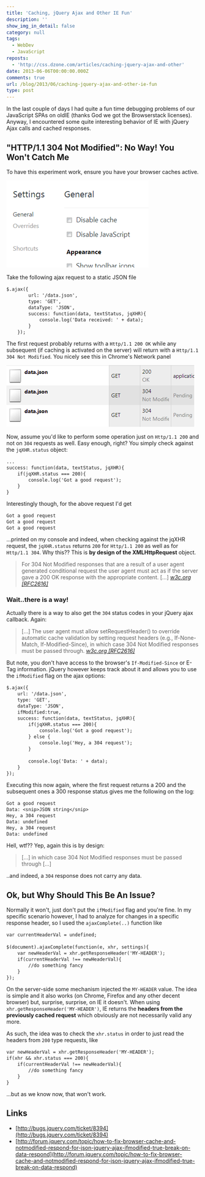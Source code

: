 ```yaml
---
title: 'Caching, jQuery Ajax and Other IE Fun'
description: ''
show_img_in_detail: false
category: null
tags:
  - WebDev
  - JavaScript
reposts:
  - 'http://css.dzone.com/articles/caching-jquery-ajax-and-other'
date: 2013-06-06T00:00:00.000Z
comments: true
url: /blog/2013/06/caching-jquery-ajax-and-other-ie-fun
type: post
---
```


In the last couple of days I had quite a fun time debugging problems of our JavaScript SPAs on oldIE (thanks God we got the Browserstack licenses). Anyway, I encountered some quite interesting behavior of IE with jQuery Ajax calls and cached responses.

## "HTTP/1.1 304 Not Modified": No Way! You Won't Catch Me

To have this experiment work, ensure you have your browser caches active.

![](/blog/assets/imgs/chrome_cacheenabled.png)

Take the following ajax request to a static JSON file

    $.ajax({
            url: '/data.json',
            type: 'GET',
            dataType: 'JSON',
            success: function(data, textStatus, jqXHR){
                console.log('Data received: ' + data);
            }
        });

The first request probably returns with a `Http/1.1 200 OK` while any subsequent (if caching is activated on the server) will return with a `Http/1.1 304 Not Modified`. You nicely see this in Chrome's Network panel

![](/blog/assets/imgs/jsonfile_cached.png)

Now, assume you'd like to perform some operation just on `Http/1.1 200` and not on `304` requests as well. Easy enough, right? You simply check against the `jqXHR.status` object:

    ...
    success: function(data, textStatus, jqXHR){
        if(jqXHR.status === 200){
            console.log('Got a good request');
        }
    }

Interestingly though, for the above request I'd get

    Got a good request
    Got a good request
    Got a good request

...printed on my console and indeed, when checking against the jqXHR request, the `jqXHR.status` returns `200` for `Http/1.1 200` as well as for `Http/1.1 304`. Why this?? This is **by design of the XMLHttpRequest** object.

> For 304 Not Modified responses that are a result of a user agent generated conditional request the user agent must act as if the server gave a 200 OK response with the appropriate content. \[...\] <cite><a href="http://www.w3.org/TR/2009/WD-XMLHttpRequest-20091119/">w3c.org [RFC2616]</a></cite>

### Wait..there is a way!

Actually there is a way to also get the `304` status codes in your jQuery ajax callback. Again:

> [...] The user agent must allow setRequestHeader() to override automatic cache validation by setting request headers (e.g., If-None-Match, If-Modified-Since), in which case 304 Not Modified responses must be passed through. <cite><a href="http://www.w3.org/TR/2009/WD-XMLHttpRequest-20091119/">w3c.org [RFC2616]</a></cite>

But note, you don't have access to the browser's `If-Modified-Since` or E-Tag information. jQuery however keeps track about it and allows you to use the `ifModified` flag on the ajax options:

    $.ajax({
        url: '/data.json',
        type: 'GET',
        dataType: 'JSON',
        ifModified:true,
        success: function(data, textStatus, jqXHR){
            if(jqXHR.status === 200){
                console.log('Got a good request');
            } else {
                console.log('Hey, a 304 request');
            }

            console.log('Data: ' + data);
        }
    });

Executing this now again, where the first request returns a 200 and the subsequent ones a 300 response status gives me the following on the log:

    Got a good request
    Data: <snip>JSON string</snip>
    Hey, a 304 request
    Data: undefined
    Hey, a 304 request
    Data: undefined

Hell, wtf?? Yep, again this is by design:

> \[...\] in which case 304 Not Modified responses must be passed through \[...\]

..and indeed, a `304` response does not carry any data.

## Ok, but Why Should This Be An Issue?

Normally it won't, just don't put the `ifModified` flag and you're fine. In my specific scenario however, I had to analyze for changes in a specific response header, so I used the `ajaxComplete(..)` function like

    var currentHeaderVal = undefined;

    $(document).ajaxComplete(function(e, xhr, settings){
        var newHeaderVal = xhr.getResponseHeader('MY-HEADER');
        if(currentHeaderVal !== newHeaderVal){
            //do something fancy
        }
    });

On the server-side some mechanism injected the `MY-HEADER` value. The idea is simple and it also works (on Chrome, Firefox and any other decent browser) but, surprise, surprise, on IE it doesn't. When using `xhr.getResponseHeader('MY-HEADER')`, IE returns the **headers from the previously cached request** which obviously are not necessarily valid any more.

As such, the idea was to check the `xhr.status` in order to just read the headers from `200` type requests, like

    var newHeaderVal = xhr.getResponseHeader('MY-HEADER');
    if(xhr && xhr.status === 200){
        if(currentHeaderVal !== newHeaderVal){
            //do something fancy
        }
    }

...but as we know now, that won't work.

## Links

- [http://bugs.jquery.com/ticket/8394](http://bugs.jquery.com/ticket/8394)
- [http://forum.jquery.com/topic/how-to-fix-browser-cache-and-notmodified-respond-for-json-jquery-ajax-ifmodified-true-break-on-data-respond](http://forum.jquery.com/topic/how-to-fix-browser-cache-and-notmodified-respond-for-json-jquery-ajax-ifmodified-true-break-on-data-respond)
